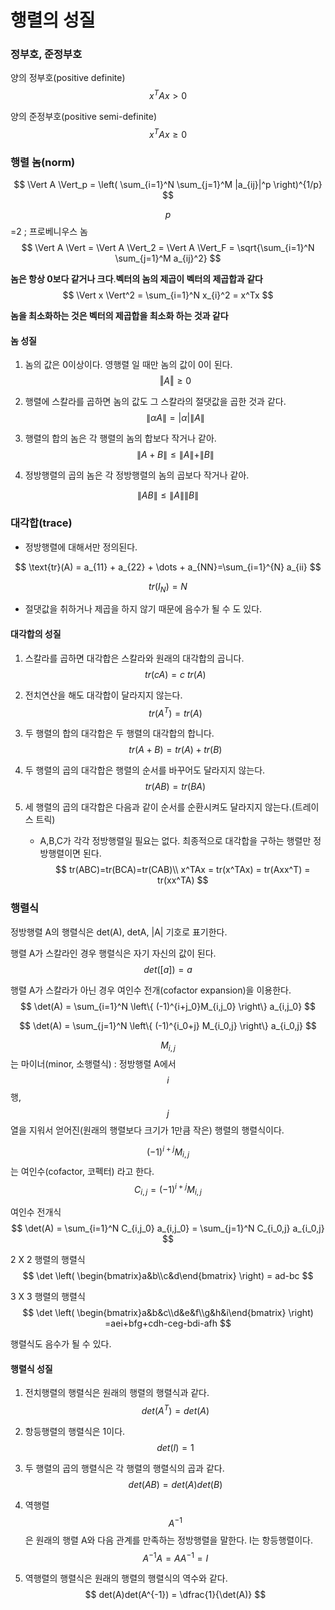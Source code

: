 <script> MathJax.Hub.Queue(["Typeset",MathJax.Hub]); </script>

# 행렬의 성질

### 정부호, 준정부호

양의 정부호(positive definite)
$$
x^TAx > 0
$$

양의 준정부호(positive semi-definite)
$$
x^TAx \geq 0
$$

### 행렬 놈(norm)

$$
\Vert A \Vert_p = \left( \sum_{i=1}^N \sum_{j=1}^M |a_{ij}|^p \right)^{1/p}  
$$

$$p$$=2 ; 프로베니우스 놈
$$
\Vert A \Vert = \Vert A \Vert_2 = \Vert A \Vert_F = \sqrt{\sum_{i=1}^N \sum_{j=1}^M a_{ij}^2}
$$

**놈은 항상 0보다 같거나 크다**.**벡터의 놈의 제곱이 벡터의 제곱합과 같다**
$$
\Vert x \Vert^2 = \sum_{i=1}^N x_{i}^2 = x^Tx
$$

**놈을 최소화하는 것은 벡터의 제곱합을 최소화 하는 것과 같다**

#### 놈 성질

1. 놈의 값은 0이상이다. 영행렬 일 때만 놈의 값이 0이 된다.
   $$
   \Vert A \Vert \geq 0
   $$

2. 행렬에 스칼라를 곱하면 놈의 값도 그 스칼라의 절댓값을 곱한 것과 같다.
   $$
   \|\alpha A\|=|\alpha| \|A\|
   $$

3. 행렬의 합의 놈은 각 행렬의 놈의 합보다 작거나 같아.
   $$
   \|A+B\| \le \|A\|+\|B\|
   $$

4. 정방행렬의 곱의 놈은 각 정방행렬의 놈의 곱보다 작거나 같아.

$$
\|AB\| \le \|A\|\|B\|
$$

### 대각합(trace)

- 정방행렬에 대해서만 정의된다. 

$$
\text{tr}(A) = a_{11} + a_{22} + \dots + a_{NN}=\sum_{i=1}^{N} a_{ii}
$$

$$
tr(I_N) = N
$$

- 절댓값을 취하거나 제곱을 하지 않기 때문에 음수가 될 수 도 있다.

#### 대각합의 성질

1. 스칼라를 곱하면 대각합은 스칼라와 원래의 대각합의 곱니다.
$$
tr(cA)=c\ tr(A)
$$

2. 전치연산을 해도 대각합이 달라지지 않는다.
$$
tr(A^T) = tr(A)
$$

3. 두 행렬의 합의 대각합은 두 행렬의 대각합의 합니다.
$$
tr(A+B)=tr(A)+tr(B)
$$

4. 두 행렬의 곱의 대각합은 행렬의 순서를 바꾸어도 달라지지 않는다.
$$
tr(AB) = tr(BA)
$$

5. 세 행렬의 곱의 대각합은 다음과 같이 순서를 순환시켜도 달라지지 않는다.(트레이스 트릭)
   - A,B,C가 각각 정방행렬일 필요는 없다. 최종적으로 대각합을 구하는 행렬만 정방행렬이면 된다.
$$
tr(ABC)=tr(BCA)=tr(CAB)\\
x^TAx = tr(x^TAx) = tr(Axx^T) = tr(xx^TA)
$$

### 행렬식

정방행렬 A의 행렬식은 det(A), detA, |A| 기호로 표기한다. 

행렬 A가 스칼라인 경우 행렬식은 자기 자신의 값이 된다.
$$
det([a]) = a
$$

행렬 A가 스칼라가 아닌 경우 여인수 전개(cofactor expansion)을 이용한다. 
$$
\det(A) = \sum_{i=1}^N \left\{ (-1)^{i+j_0}M_{i,j_0} \right\} a_{i,j_0} 
$$

$$
\det(A) = \sum_{j=1}^N \left\{ (-1)^{i_0+j} M_{i_0,j} \right\} a_{i_0,j} 
$$

$$M_{i,j}$$ 는 마이너(minor, 소행렬식) : 정방행렬 A에서 $$i$$ 행, $$j$$ 열을 지워서 얻어진(원래의 행렬보다 크기가 1만큼 작은) 행렬의 행렬식이다. 

$$(-1)^{i+j}M_{i,j}$$ 는 여인수(cofactor, 코펙터) 라고 한다. 
$$
C_{i,j} = (-1)^{i+j}M_{i,j}
$$

여인수 전개식
$$
\det(A) = \sum_{i=1}^N C_{i,j_0} a_{i,j_0}  =  \sum_{j=1}^N C_{i_0,j} a_{i_0,j}
$$

2 X 2 행렬의 행렬식
$$
\det \left( \begin{bmatrix}a&b\\c&d\end{bmatrix} \right) = ad-bc
$$

3 X 3 행렬의 행렬식
$$
\det \left( \begin{bmatrix}a&b&c\\d&e&f\\g&h&i\end{bmatrix} \right) =aei+bfg+cdh-ceg-bdi-afh
$$

행렬식도 음수가 될 수 있다.

#### 행렬식 성질

1. 전치행렬의 행렬식은 원래의 행렬의 행렬식과 같다.
$$
det(A^T) = det(A)
$$

2. 항등행렬의 행렬식은 1이다.
$$
det(I) = 1
$$

3. 두 행렬의 곱의 행렬식은 각 행렬의 행렬식의 곱과 같다.
$$
det(AB) = det(A)det(B)
$$

4. 역행렬 $$A^{-1}$$ 은 원래의 행렬 A와 다음 관계를 만족하는 정방행렬을 말한다. I는 항등행렬이다.
$$
A^{-1}A = AA^{-1} = I
$$

5. 역행렬의 행렬식은 원래의 행렬의 행렬식의 역수와 같다.
$$
det(A)det(A^{-1}) =  \dfrac{1}{\det(A)}  
$$

